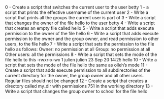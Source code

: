 0 - Create a script that switches the current user to the user betty
1 - a script that prints the effective username of the current user
2 - Write a script that prints all the groups the current user is part of
3 - Write a script that changes the owner of the file hello to the user betty
4 - Write a script that creates an empty file called hello
5 - Write a script that adds execute permission to the owner of the file hello
6 - Write a script that adds execute permission to the owner and the group owner, and read permission to other users, to the file hello
7 - Write a script that sets the permission to the file hello as follows:
Owner: no permission at all
Group: no permission at all
Other users: all the permissions
8 - Write a script that sets the mode of the file hello to this -rwxr-x-wx 1 julien julien 23 Sep 20 14:25 hello
10 - Write a script that sets the mode of the file hello the same as olleh’s mode
11 - Create a script that adds execute permission to all subdirectories of the current directory for the owner, the group owner and all other users. Regular files should not be changed
12 - Create a script that creates a directory called my_dir with permissions 751 in the working directory
13 - Write a script that changes the group owner to school for the file hello
